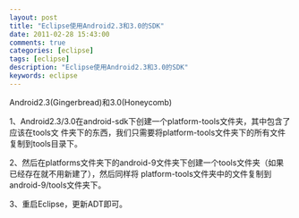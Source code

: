 ```yaml
---
layout: post
title: "Eclipse使用Android2.3和3.0的SDK"
date: 2011-02-28 15:43:00 
comments: true
categories: [eclipse]
tags: [eclipse]
description: "Eclipse使用Android2.3和3.0的SDK"
keywords: eclipse
---
```



 
  Android2.3(Gingerbread)和3.0(Honeycomb)
 
 
  1、Android2.3/3.0在android-sdk下创建一个platform-tools文件夹，其中包含了应该在tools文
件夹下的东西，我们只需要将platform-tools文件夹下的所有文件复制到tools目录下。
 
 
  2、然后在platforms文件夹下的android-9文件夹下创建一个tools文件夹（如果已经存在就不用新建了），然后同样将
platform-tools文件夹中的文件复制到android-9/tools文件夹下。
 
 
  3、重启Eclipse，更新ADT即可。
 


